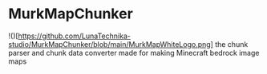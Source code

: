 # MurkMapChunker
!()[https://github.com/LunaTechnika-studio/MurkMapChunker/blob/main/MurkMapWhiteLogo.png]
the chunk parser and chunk data converter made for making Minecraft bedrock image maps
